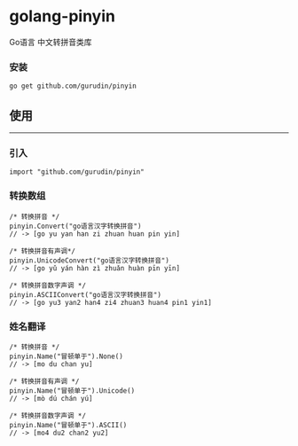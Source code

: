 # golang-pinyin

Go语言 中文转拼音类库

### 安装
```
go get github.com/gurudin/pinyin
```

## 使用
---

### 引入
```
import "github.com/gurudin/pinyin"
```

### 转换数组
```
/* 转换拼音 */
pinyin.Convert("go语言汉字转换拼音")
// -> [go yu yan han zi zhuan huan pin yin]

/* 转换拼音有声调*/
pinyin.UnicodeConvert("go语言汉字转换拼音")
// -> [go yǔ yán hàn zì zhuǎn huàn pīn yīn]

/* 转换拼音数字声调 */
pinyin.ASCIIConvert("go语言汉字转换拼音")
// -> [go yu3 yan2 han4 zi4 zhuan3 huan4 pin1 yin1]
```

### 姓名翻译
```
/* 转换拼音 */
pinyin.Name("冒顿单于").None()
// -> [mo du chan yu]

/* 转换拼音有声调 */
pinyin.Name("冒顿单于").Unicode()
// -> [mò dú chán yú]

/* 转换拼音数字声调 */
pinyin.Name("冒顿单于").ASCII()
// -> [mo4 du2 chan2 yu2]
```